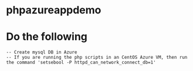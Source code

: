 # phpazureappdemo
# Do the following
    -- Create mysql DB in Azure
    -- If you are running the php scripts in an CentOS Azure VM, then run the command 'setsebool -P httpd_can_network_connect_db=1'
